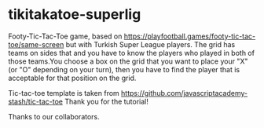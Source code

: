 # tikitakatoe-superlig

Footy-Tic-Tac-Toe game, based on https://playfootball.games/footy-tic-tac-toe/same-screen but with Turkish Super League players. The grid has teams on sides that and you have to know the players who played in both of those teams.You choose a box on the grid that you want to place your "X" (or "O" depending on your turn), then you have to find the player that is acceptable for that position on the grid.

Tic-tac-toe template is taken from https://github.com/javascriptacademy-stash/tic-tac-toe 
Thank you for the tutorial! 

Thanks to our collaborators.
